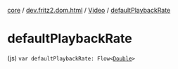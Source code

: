 [core](../../index.md) / [dev.fritz2.dom.html](../index.md) / [Video](index.md) / [defaultPlaybackRate](./default-playback-rate.md)

# defaultPlaybackRate

(js) `var defaultPlaybackRate: Flow<`[`Double`](https://kotlinlang.org/api/latest/jvm/stdlib/kotlin/-double/index.html)`>`